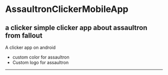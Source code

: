# AssaultronClickerMobileApp
a clicker simple clicker app about assaultron from fallout
----------------------------------------------------------------------

A clicker app on android 
  - custom color for assaultron
  - Custom logo for assaultron

----------------------------------------------------------------------
